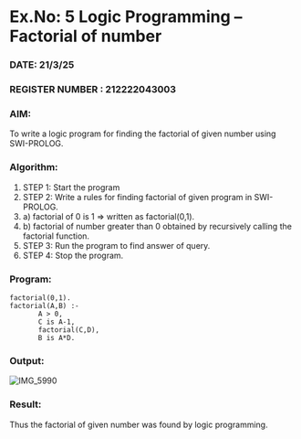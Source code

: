 # Ex.No: 5   Logic Programming – Factorial of number   
### DATE: 21/3/25                                                                           
### REGISTER NUMBER : 212222043003
### AIM: 
To  write  a logic program for finding the factorial of given number using SWI-PROLOG. 
### Algorithm:
1. STEP 1: Start the program
2. STEP 2:  Write a rules for finding factorial of given program in SWI-PROLOG.
3.   a)	factorial of 0 is 1 => written as factorial(0,1).
4.   b)	factorial of number greater than 0 obtained by recursively calling the factorial    function.
5. STEP 3: Run the program  to find answer of  query.
6. STEP 4: Stop the program.

### Program:
```
factorial(0,1).
factorial(A,B) :-  
       A > 0, 
       C is A-1,
       factorial(C,D),
       B is A*D.
  ```


### Output:


![IMG_5990](https://github.com/user-attachments/assets/f9b3d207-49b9-4d95-9e99-556eda63c7be)

### Result:
Thus the factorial of given number was found by logic programming. 
